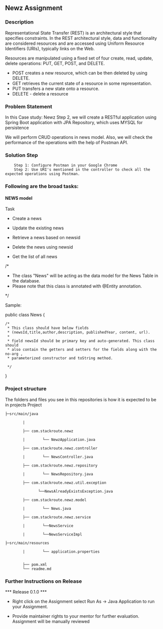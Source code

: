 ## Newz Assignment

### Description


Representational State Transfer (REST) is an architectural style that specifies constraints. 
In the REST architectural style, data and functionality are considered resources and are accessed using Uniform Resource Identifiers (URIs), typically links on the Web.

Resources are manipulated using a fixed set of four create, read, update, delete operations: PUT, GET, POST, and DELETE. 
 - POST creates a new resource, which can be then deleted by using DELETE. 
 - GET retrieves the current state of a resource in some representation. 
 - PUT transfers a new state onto a resource. 
 - DELETE - delete a resource

### Problem Statement

In this Case study: Newz Step 2, we will create a RESTful application using  Spring Boot application with JPA Repository, which uses MYSQL for persistence


We will perform CRUD operations in news model. Also, we will check the performance of the operations with the help of Postman API.

### Solution Step

        Step 1: Configure Postman in your Google Chrome
        Step 2: Use URI's mentioned in the controller to check all the expected operations using Postman.

### Following are the broad tasks:

#### NEWS model

Task

 -   Create a news 

 -   Update the existing news

 -   Retrieve a news based on newsid
 
 -   Delete the news using newsid
 
 -   Get the list of all news
 

/*
 * The class "News" will be acting as the data model for the News Table in the database. 
 * Please note that this class is annotated with @Entity annotation. 
 
 */

Sample: 


public class News {

	/*
	 * This class should have below fields
	 * (newsId,title,author,description, publishedYear, content, url). 
	 *  
	 * field newsId should be primary key and auto-generated. This class should
	 * also contain the getters and setters for the fields along with the no-arg ,
	 * parameterized constructor and toString method. 
	 
	 */
	
	
}


### Project structure

The folders and files you see in this repositories is how it is expected to be in projects
    Project
  
    ├─src/main/java
  
            |
  
            ├── com.stackroute.newz 
            
            |        └── NewzApplication.java

            ├── com.stackroute.newz.controller
            
            |        └── NewsController.java           
            
            ├── com.stackroute.newz.repository
         
            |        └── NewsRepository.java                  
         
            ├── com.stackroute.newz.util.exception
         
                   └──NewsAlreadyExistsException.java        
         
            ├── com.stackroute.newz.model
         
            |        └── News.java                     
         
            ├── com.stackroute.newz.service
         
            |        └──NewsService            
         
            |        └──NewsServiceImpl         
    
    ├─src/main/resources
            
            |        └── application.properties    
    

            ├── pom.xml                                     
            └── readme.md                                 



### Further Instructions on Release

*** Release 0.1.0 ***

- Right click on the Assignment  select Run As -> Java Application to run your Assignment.

-  Provide maintainer rights to your mentor for further evaluation. Assignment will be manually reviewed


